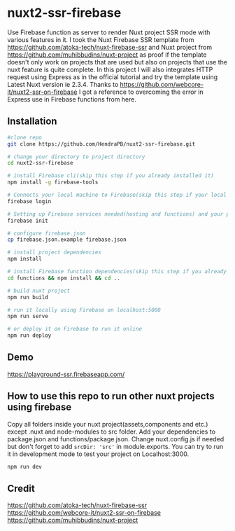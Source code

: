 # nuxt2-ssr-firebase
Use Firebase function as server to render Nuxt project SSR mode with various features in it. I took the Nuxt Firebase SSR template from https://github.com/atoka-tech/nuxt-firebase-ssr and Nuxt project from https://github.com/muhibbudins/nuxt-project as proof if the template doesn't only work on projects that are used but also on projects that use the nuxt feature is quite complete. In this project I will also integrates HTTP request using Express as in the official tutorial and try the template using Latest Nuxt version ie 2.3.4. Thanks to https://github.com/webcore-it/nuxt2-ssr-on-firebase I got a reference to overcoming the error in Express use in Firebase functions from here.

## Installation
``` bash
#clone repo
git clone https://github.com/HendraPB/nuxt2-ssr-firebase.git

# change your directory to project directory
cd nuxt2-ssr-firebase

# install Firebase cli(skip this step if you already installed it)
npm install -g firebase-tools

# Connects your local machine to Firebase(skip this step if your local machine already connects)
firebase login

# Setting up Firebase services needed(hosting and functions) and your project directory(choose your project) and make sure you choose other options by default
firebase init

# configure firebase.json
cp firebase.json.example firebase.json

# install project dependencies
npm install

# install Firebase function dependencies(skip this step if you already installed it on firebase init)
cd functions && npm install && cd ..

# build nuxt project
npm run build

# run it locally using Firebase on localhost:5000
npm run serve

# or deploy it on Firebase to run it online
npm run deploy
```

## Demo
https://playground-ssr.firebaseapp.com/

## How to use this repo to run other nuxt projects using firebase
Copy all folders inside your nuxt project(assets,components and etc.) except .nuxt and node-modules to src folder.
Add your dependencies to package.json and functions/package.json.
Change nuxt.config.js if needed but don't forget to add ```srcDir: 'src'``` in module.exports.
You can try to run it in development mode to test your project on Localhost:3000.
``` bash
npm run dev
```

## Credit
https://github.com/atoka-tech/nuxt-firebase-ssr  
https://github.com/webcore-it/nuxt2-ssr-on-firebase  
https://github.com/muhibbudins/nuxt-project
